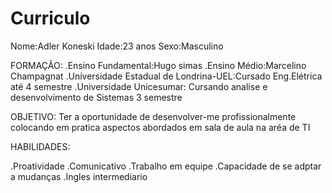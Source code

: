# Curriculo

Nome:Adler Koneski
Idade:23 anos
Sexo:Masculino

FORMAÇÃO:
.Ensino Fundamental:Hugo simas 
.Ensino Médio:Marcelino Champagnat
.Universidade Estadual de Londrina-UEL:Cursado Eng.Elétrica até 4 semestre
.Universidade Unicesumar: Cursando analise e desenvolvimento de Sistemas 3 semestre

OBJETIVO:
Ter a oportunidade de desenvolver-me profissionalmente colocando em pratica aspectos abordados em sala de aula na aréa de TI

HABILIDADES:

.Proatividade
.Comunicativo
.Trabalho em equipe
.Capacidade de se adptar a mudanças
.Ingles intermediario
